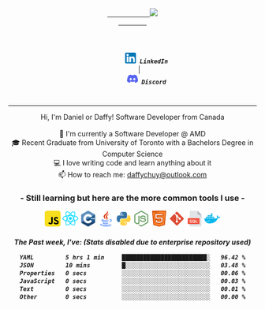 <div align="center">
	<code>
		<a href="https://git.io/typing-svg">
			<img src="https://readme-typing-svg.herokuapp.com?size=26&duration=4000&center=true&vCenter=true&width=500&lines=Hi%2C+this+is+daffy!" />
		</a>
	</code>
</div>

<h5 align="center">
	<code>
   		<a style="text-decoration: none;" href="https://www.linkedin.com/in/daffychuy/" title="LinkedIn Profile"><img width="22" src="images/linkedin.png"/> LinkedIn</a>
	</code>
	│
	<code>
		<a style="text-decoration: none;" href="https://discordapp.com/users/161907418979106817" title="Stack Overflow Profile"><img width="22" src="images/discord.png"/> Discord</a>
	</code>
</h5>

<hr>

<p align="center">
	Hi, I'm Daniel or Daffy! Software Developer from Canada
	<br>
	<br>
	💼 I'm currently a Software Developer @ AMD
	<br>
	🎓 Recent Graduate from University of Toronto with a Bachelors Degree in Computer Science
	<br>
	💻 I love writing code and learn anything about it
	<br>
	📫 How to reach me: <a href="mailto: daffychuy@outlook.com">daffychuy@outlook.com</a>
</p>


<h3 align="center" style="">
- Still learning but here are the more common tools I use - 
</h3>
<p align="center">
	<code><img height="32" width="32" src="./images/javascript.svg" /></code>
	<code><img height="32" width="32" src="./images/reactjs.svg" /></code>
	<code><img height="32" width="32" src="./images/c-plusplus.svg" /></code>
	<code><img height="32" width="32" src="./images/java.svg" /></code>
	<code><img height="32" width="32" src="./images/python.svg" /></code>
	<code><img height="32" width="32" src="./images/node.svg" /></code>
	<code><img height="32" width="32" src="./images/html.svg" /></code>
	<code><img height="32" width="32" src="./images/git.svg" /></code>
	<code><img height="32" width="32" src="./images/sql.svg" /></code>
	<code><img height="32" width="32" src="./images/docker.svg" /></code>
</p>

<h5 align="center">	
	The Past week, I've: (Stats disabled due to enterprise repository used)
<!--START_SECTION:waka-->

```text
YAML         5 hrs 1 min     ████████████████████████░   96.42 %
JSON         10 mins         █░░░░░░░░░░░░░░░░░░░░░░░░   03.48 %
Properties   0 secs          ░░░░░░░░░░░░░░░░░░░░░░░░░   00.06 %
JavaScript   0 secs          ░░░░░░░░░░░░░░░░░░░░░░░░░   00.03 %
Text         0 secs          ░░░░░░░░░░░░░░░░░░░░░░░░░   00.01 %
Other        0 secs          ░░░░░░░░░░░░░░░░░░░░░░░░░   00.00 %
```

<!--END_SECTION:waka-->
</h5>
